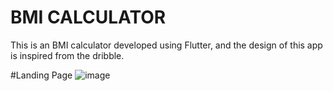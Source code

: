 # BMI CALCULATOR

This is an BMI calculator developed using Flutter, and the design of this app is inspired from the dribble.

#Landing Page
![image](https://user-images.githubusercontent.com/71991617/172379191-6e11fcdf-8360-4ab1-abc0-6f2b21a6bcd9.png)

